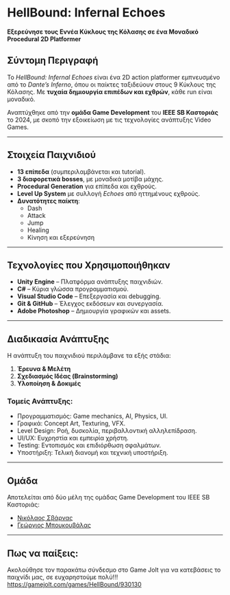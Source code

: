 # HellBound: Infernal Echoes  
**Εξερεύνησε τους Εννέα Κύκλους της Κόλασης σε ένα Μοναδικό Procedural 2D Platformer**

## Σύντομη Περιγραφή

Το *HellBound: Infernal Echoes* είναι ένα 2D action platformer εμπνευσμένο από το *Dante’s Inferno*, όπου οι παίκτες ταξιδεύουν στους 9 Κύκλους της Κόλασης. Με **τυχαία δημιουργία επιπέδων και εχθρών**, κάθε run είναι μοναδικό.

Αναπτύχθηκε από την **ομάδα Game Development** του **IEEE SB Καστοριάς** το 2024, με σκοπό την εξοικείωση με τις τεχνολογίες ανάπτυξης Video Games.

---

## Στοιχεία Παιχνιδιού

- **13 επίπεδα** (συμπεριλαμβάνεται και tutorial).
- **3 διαφορετικά bosses**, με μοναδικά μοτίβα μάχης.
- **Procedural Generation** για επίπεδα και εχθρούς.
- **Level Up System** με συλλογή *Echoes* από ηττημένους εχθρούς.
- **Δυνατότητες παίκτη**:
  - Dash
  - Attack
  - Jump
  - Healing
  - Κίνηση και εξερεύνηση

---

## Τεχνολογίες που Χρησιμοποιήθηκαν

- **Unity Engine** – Πλατφόρμα ανάπτυξης παιχνιδιών.
- **C#** – Κύρια γλώσσα προγραμματισμού.
- **Visual Studio Code** – Επεξεργασία και debugging.
- **Git & GitHub** – Έλεγχος εκδόσεων και συνεργασία.
- **Adobe Photoshop** – Δημιουργία γραφικών και assets.

---

## Διαδικασία Ανάπτυξης

Η ανάπτυξη του παιχνιδιού περιλάμβανε τα εξής στάδια:

1. **Έρευνα & Μελέτη**
2. **Σχεδιασμός Ιδέας (Brainstorming)**
3. **Υλοποίηση & Δοκιμές**

### Τομείς Ανάπτυξης:

- Προγραμματισμός: Game mechanics, AI, Physics, UI.
- Γραφικά: Concept Art, Texturing, VFX.
- Level Design: Ροή, δυσκολία, περιβαλλοντική αλληλεπίδραση.
- UI/UX: Ευχρηστία και εμπειρία χρήστη.
- Testing: Εντοπισμός και επιδιόρθωση σφαλμάτων.
- Υποστήριξη: Τελική διανομή και τεχνική υποστήριξη.

---

## Ομάδα

Αποτελείται από δύο μέλη της ομάδας Game Development του IEEE SB Καστοριάς:

- [Νικόλαος Σβάρνας](https://github.com/Svarnik0)
- [Γεώργιος Μπουκουβάλας](https://github.com/georgeboukoubalas)

---

## Πως να παίξεις:

Ακολούθησε τον παρακάτω σύνδεσμο στο Game Jolt για να κατεβάσεις το παιχνίδι μας, σε ευχαρηστούμε πολύ!!!
https://gamejolt.com/games/HellBound/930130
